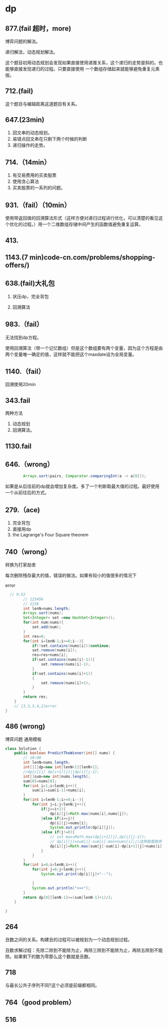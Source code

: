 # dp

## 877.(fail 超时，more)

博弈问题的解法。

递归解法，动态规划解法。

这个题目初用动态规划会发现如果直接使用递推关系，这个递归的走势是斜的。也能够直接发现递归的过程。只要直接使用 一个数组存储起来就能够避免重复元素按。



## 712.(fail)

这个题目与编辑距离这道题目有关系。

## 647.(23min)

1. 回文串的动态规划。
2. 易错点回文串在只剩下两个时候的判断
3. 递归操作的走势。

## 714.（14min）

1. 有交易费用的买卖股票
2. 使用贪心算法
3. 买卖股票的一系列的问题。

## 931.（fail）（10min）

使用带返回值的回溯算法形式（这样方便对递归过程进行优化，可以清楚的看见这个优化的过程。）用一个二维数组存储中间产生的函数值避免重复运算。

## 413.

## 1143.(7 min)code-cn.com/problems/shopping-offers/)

## 638.(fail)大礼包

1. 状压dp，完全背包

2. 回溯算法

## 983.（fail）

无法找到dp方程。

使用回溯算法（带一个记忆数组）但是这个数组要有两个变量，因为这个方程是由两个变量唯一确定的值，这样就不能把这个maxdate设为全局变量。

## 1140.（fail）

回溯使用20min

## 343.fail

两种方法

1. 动态规划
2. 回溯算法。

## 1130.fail

## 646.（wrong）

```java
        Arrays.sort(pairs, Comparator.comparingInt(a -> a[0]));
```

如果是从后往前的dp就会增加复杂度。多了一个判断取最大值的过程。最好使用一个从前往后的方式。

## 279.（ace)

1.  完全背包
2. 直接用dp
3. the Lagrange's Four Square theorem

## 740（wrong）	

转换为打家劫舍

每次删除残存最大的值，错误的做法。如果有较小的值很多的情况下

error

```java
  // 9:52
        // 123456
        // 1236
        int lenN=nums.length;
        Arrays.sort(nums);
        Set<Integer> set =new HashSet<Integer>();
        for(int num:nums){
            set.add(num);
        }
        int res=0;
        for(int i=lenN-1;i>=0;i--){
            if(!set.contains(nums[i]))continue;
            set.remove(nums[i]);
            res=res+nums[i];
            if(set.contains(nums[i]-1)){
                set.remove(nums[i]-1);
            }
            if(set.contains(nums[i]+1))
            {
                set.remove(nums[i]+1);
            }
        }
        return res;
    }
    // [3,3,3,4,2]error
}
```



## 486 (wrong)

博弈问题 通用模板

```java
class Solution {
    public boolean PredictTheWinner(int[] nums) {
        // 10:08
        int lenN=nums.length;
        int[][]dp=new int[lenN+1][lenN+1];
        //dp[i][j] dp[i+1][j]||dp[i][j-1];
        int[]sum=new int[nums.length];
        sum[0]=nums[0];
        for(int i=1;i<lenN;i++){
            sum[i]=sum[i-1]+nums[i];
        }
        for(int i=lenN-1;i>=0;i--){
            for(int j=i;j<lenN;j++){
                if(j==i+1){
                    dp[i][j]=Math.max(nums[i],nums[j]);
                }else if(i==j){
                    dp[i][j]=nums[i];
                    System.out.println(dp[i][j]);
                }else if(j!=0){
                    // int max=Math.max(dp[i+1][j],dp[i][j-1]);
                    // dp[i][j]=sum[j]-sum[i]-max+nums[i];//这样就是放弃了先手的机会。
                    dp[i][j]=Math.max(sum[j]-sum[i]-dp[i+1][j]+nums[i],sum[j]-sum[i]-dp[i][j-1]+nums[i]);
                }
            }
        }
        for(int i=0;i<lenN;i++){
            for(int j=0;j<lenN;j++){
                System.out.print(dp[i][j]+"--");
                
            }
            System.out.println(">>>");
        }
        return dp[0][lenN-1]>=(sum[lenN-1]+1)/2;
    }
    
}
```



## 264

丑数之间的关系。构建丑的过程可以被规划为一个动态规划过程。

丑数求解过程：先除二除到不能除为止，再除三除到不能除为止，再除五除到不能除。如果剩下的数为零那么这个数就是丑数。



## 718

与最长公共子序列不同?这个必须是前缀都相同。

## 764（good problem）

## 516







